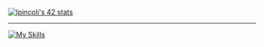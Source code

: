 
[![lpincoli's 42 stats](https://badge42.vercel.app/api/v2/clgrwg5oo005108ky6p2e79jm/stats?cursusId=21&coalitionId=284)](https://github.com/JaeSeoKim/badge42)

---------------------------------------------------------------
[![My Skills](https://skillicons.dev/icons?i=linux,bash,c,cpp,docker,git,js,github,nestjs,postgres,py,ts,vue)](https://skillicons.dev)


